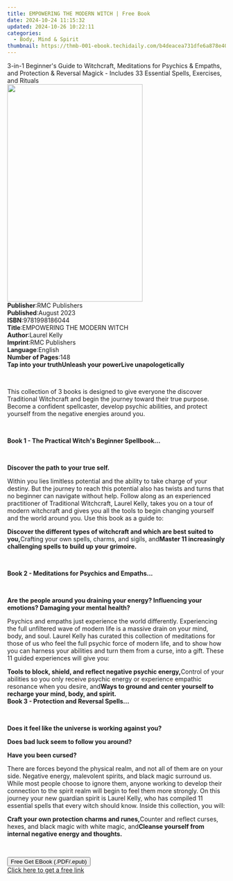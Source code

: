 ```yaml
---
title: EMPOWERING THE MODERN WITCH | Free Book
date: 2024-10-24 11:15:32
updated: 2024-10-26 10:22:11
categories:
  - Body, Mind & Spirit
thumbnail: https://thmb-001-ebook.techidaily.com/b4deacea731dfe6a878e4086e6467c72a0fb6760cb3bedbe69d9626f38a4c388.jpg
---
```

<main id="book-container">
  <div class="flex flex-col">
    <div class="book-brief flex-1 py-6 px-4 sm:p-6 md:py-10 md:px-8">
      <!-- brief-->
      <div class="book-brief-main">
        3-in-1 Beginner's Guide to Witchcraft, Meditations for Psychics &
        Empaths, and Protection & Reversal Magick - Includes 33 Essential
        Spells, Exercises, and Rituals
      </div>
    </div>
    <div
      class="book-meta-info flex-1 grid gap-4 col-start-1 col-end-3 row-start-1 sm:mb-6 sm:grid-cols-4 lg:gap-6 lg:col-start-2 lg:row-end-6 lg:row-span-6 lg:mb-0"
    >
      <div
        class="book-meta-info-left place-content-center mt-4 p-4 text-sm leading-6 col-start-2 col-span-2 dark:text-slate-400"
      >
        <img
          class="w-full h-500 object-cover rounded-lg sm:h-255 sm:col-span-2 lg:col-span-full"
          src="https://img-001-ebook.techidaily.com/6d673f17dd7838ee320c940a6bc8feb45f0bc83beeb7ca9677e79533451e70c9.jpg"
          alt=""
          width="312"
          height="500"
        />
      </div>
      <div
        class="book-meta-info-right mt-2 col-start-1 row-start-2 col-span-3 self-center"
      >
        <!-- meta data  -->
        <div class="flex flex-col px-4 md:px-8">
          <div class="flex-1">
            <strong>Publisher</strong>:<span class="px-2">RMC Publishers</span>
          </div>
          <div class="flex-1">
            <strong>Published</strong>:<span class="px-2">August 2023</span>
          </div>
          <div class="flex-1">
            <strong>ISBN</strong>:<span class="px-2">9781998186044</span>
          </div>
          <div class="flex-1">
            <strong>Title</strong>:<span class="px-2"
              >EMPOWERING THE MODERN WITCH</span
            >
          </div>
          <div class="flex-1">
            <strong>Author</strong>:<span class="px-2">Laurel Kelly</span>
          </div>
          <div class="flex-1">
            <strong>Imprint</strong>:<span class="px-2">RMC Publishers</span>
          </div>
          <div class="flex-1">
            <strong>Language</strong>:<span class="px-2">English</span>
          </div>
          <div class="flex-1">
            <strong>Number of Pages</strong>:<span class="px-2">148</span>
          </div>
        </div>
      </div>
    </div>
    <div class="book-description flex-1 py-6 px-4 sm:p-6 md:py-10 md:px-8">
      <div class="book-description-main">
        <div accordion-content="" id="description">
          <strong>Tap into your truth</strong><strong>Unleash your power</strong
          ><strong>Live unapologetically</strong>
          <p><br /></p>
          <p>
            This collection of 3 books is designed to give everyone the discover
            Traditional Witchcraft and begin the journey toward their true
            purpose. Become a confident spellcaster, develop psychic abilities,
            and protect yourself from the negative energies around you.
          </p>
          <p><br /></p>
          <strong>Book 1 - The Practical Witch's Beginner Spellbook...</strong>
          <p><br /></p>
          <p><strong>Discover the path to your true self.</strong></p>
          <p>
            Within you lies limitless potential and the ability to take charge
            of your destiny. But the journey to reach this potential also has
            twists and turns that no beginner can navigate without help. Follow
            along as an experienced practitioner of Traditional Witchcraft,
            Laurel Kelly, takes you on a tour of modern witchcraft and gives you
            all the tools to begin changing yourself and the world around you.
            Use this book as a guide to:
          </p>
          <strong
            >Discover the different types of witchcraft and which are best
            suited to you,</strong
          >Crafting your own spells, charms, and sigils, and<strong
            >Master 11 increasingly challenging spells to build up your
            grimoire.</strong
          >
          <p><br /></p>
          <strong>Book 2 - Meditations for Psychics and Empaths...</strong>
          <p><br /></p>
          <p>
            <strong
              >Are the people around you draining your energy? Influencing your
              emotions? Damaging your mental health?</strong
            >
          </p>
          <p>
            Psychics and empaths just experience the world differently.
            Experiencing the full unfiltered wave of modern life is a massive
            drain on your mind, body, and soul. Laurel Kelly has curated this
            collection of meditations for those of us who feel the full psychic
            force of modern life, and to show how you can harness your abilities
            and turn them from a curse, into a gift. These 11 guided experiences
            will give you:
          </p>
          <strong
            >Tools to block, shield, and reflect negative psychic
            energy,</strong
          >Control of your abilities so you only receive psychic energy or
          experience empathic resonance when you desire, and<strong
            >Ways to ground and center yourself to recharge your mind, body, and
            spirit.</strong
          ><strong><br /></strong
          ><strong>Book 3 - Protection and Reversal Spells...</strong>
          <p><br /></p>
          <p>
            <strong
              >Does it feel like the universe is working against you?</strong
            >
          </p>
          <p><strong>Does bad luck seem to follow you around?</strong></p>
          <p><strong>Have you been cursed?</strong></p>
          <p>
            There are forces beyond the physical realm, and not all of them are
            on your side. Negative energy, malevolent spirits, and black magic
            surround us. While most people choose to ignore them, anyone working
            to develop their connection to the spirit realm will begin to feel
            them more strongly. On this journey your new guardian spirit is
            Laurel Kelly, who has compiled 11 essential spells that every witch
            should know. Inside this collection, you will:
          </p>
          <strong>Craft your own protection charms and runes,</strong>Counter
          and reflect curses, hexes, and black magic with white magic,
          and<strong
            >Cleanse yourself from internal negative energy and
            thoughts.</strong
          >
          <p><br /></p>
        </div>
        <div class="accordion-fader"></div>
      </div>
    </div>
    <div class="book-excerpts flex-1 py-6 px-4 sm:p-6 md:py-10 md:px-8"></div>
    <div
      class="book-about-author flex-1 py-6 px-4 sm:p-6 md:py-10 md:px-8"
    ></div>
    <div class="book-free-get flex-1 py-6 px-4 sm:p-6 md:py-10 md:px-8">
      <button
        id="btn-free-get"
        class="bg-blue-500 hover:bg-blue-700 text-white font-bold py-2 px-4 rounded"
      >
        Free Get EBook (.PDF/.epub)
      </button>
      <div id="countdown-display" class="px-2 text-lg mt-2"></div>
      <a
        id="free-link"
        class="hidden bg-blue-500 hover:bg-blue-700 text-white font-bold py-2 px-4 rounded"
        href="https://www.ebooks.com/en-us/book/211253758/empowering-the-modern-witch/laurel-kelly/"
        target="_blank"
        >Click here to get a free link</a
      >
    </div>
    <script>
      let countdownTime = 0;
      let countdownInterval = null;
      document
        .getElementById('btn-free-get')
        .addEventListener('click', startCountdown);
      function startCountdown() {
        countdownTime = new Date().getTime() + 60000 * 3;
        countdownInterval = setInterval(updateCountdown, 1000);
        document.getElementById('btn-free-get').disabled = true;
        document
          .getElementById('btn-free-get')
          .classList.add('bg-gray-500', 'cursor-not-allowed');
      }
      function updateCountdown() {
        let currentTime = new Date().getTime();
        let timeLeft = countdownTime - currentTime;
        let secondsLeft = Math.floor(timeLeft / 1000);
        document.getElementById('countdown-display').innerHTML =
          `Remaining time: ${secondsLeft} seconds.`;
        if (secondsLeft <= 0) {
          clearInterval(countdownInterval);
          document.getElementById('btn-free-get').classList.add('hidden');
          document.getElementById('free-link').classList.remove('hidden');
          document.getElementById('countdown-display').innerHTML = '';
        }
      }
    </script>
  </div>
</main>
